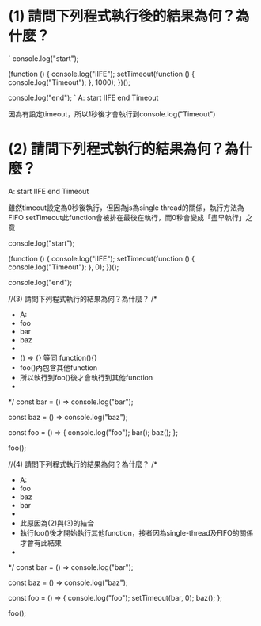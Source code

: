 # (1) 請問下列程式執行後的結果為何？為什麼？

`
console.log("start");

(function () {
  console.log("IIFE");
  setTimeout(function () {
    console.log("Timeout");
  }, 1000);
})();

console.log("end");
`
A:
start
IIFE
end
Timeout

因為有設定timeout，所以1秒後才會執行到console.log("Timeout")


# (2) 請問下列程式執行的結果為何？為什麼？

A:
start
IIFE
end
Timeout

雖然timeout設定為0秒後執行，但因為js為single thread的關係，執行方法為FIFO
setTimeout此function會被排在最後在執行，而0秒會變成「盡早執行」之意

console.log("start");

(function () {
  console.log("IIFE");
  setTimeout(function () {
    console.log("Timeout");
  }, 0);
})();

console.log("end");


//(3) 請問下列程式執行的結果為何？為什麼？
/* 
 * A:
 * foo
 * bar
 * baz
 * 
 * () => {} 等同 function(){}
 * foo()內包含其他function
 * 所以執行到foo()後才會執行到其他function
 * 
*/
const bar = () => console.log("bar");

const baz = () => console.log("baz");

const foo = () => {
    console.log("foo");
    bar();
    baz();
};

foo();


//(4) 請問下列程式執行的結果為何？為什麼？
/* 
 * A:
 * foo
 * baz
 * bar
 * 
 * 此原因為(2)與(3)的結合
 * 執行foo()後才開始執行其他function，接者因為single-thread及FIFO的關係才會有此結果
 * 
*/
const bar = () => console.log("bar");

const baz = () => console.log("baz");

const foo = () => {
    console.log("foo");
    setTimeout(bar, 0);
    baz();
};

foo();
